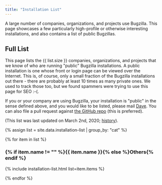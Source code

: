```yaml
---
title: "Installation List"
---
```


A large number of companies, organizations, and projects use Bugzilla. 
This page showcases a few particularly high-profile or otherwise interesting 
installations, and also contains a list of public Bugzillas.

## Full List

This page lists the {{ list.size }} companies, organizations, and projects
that we know of who are running "public" Bugzilla installations. A public
installation is one whose front or login page can be viewed over the
Internet. This is, of course, only a small fraction of the Bugzilla
installations out there - there are probably at least 10 times as many
private ones. We used to track those too, but we found spammers
were trying to use this page for SEO :-(.

If you or your company are using Bugzilla, your installation is "public" in
the sense defined above, and you would like to be listed, please mail
[Dave](mailto:justdave&#64;bugzilla.org?subject=Bugzilla%20Installation%20List).
You can also file a pull request against [the GitHub repo](https://github.com/bugzilla/bugzilla.github.io/tree/master/about/installation-list) (this is preferred).


(This list was last updated on March 2nd, 2020;
[history](https://github.com/bugzilla/bugzilla.github.io/commits/master/_data/installation-list.csv)).

{% assign list = site.data.installation-list | group_by: "cat" %}

{% for item in list %}
### {% if item.name != "" %}{{ item.name }}{% else %}Others{% endif %}

{% include installation-list.html list=item.items %}

{% endfor %}
